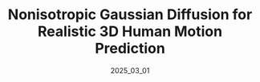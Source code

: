 ---
layout: publications
permalink: /publications/skeletondiffusion/
external_link: https://ceveloper.github.io/publications/skeletondiffusion
date: 2025_03_01 # determines sorting just take the date of the first publication as YYYY_MM_DD
image: /assets/teaser.gif
image_mouseover:  /assets/teaser_image.png
# icon: /assets/favicon.ico

title: "Nonisotropic Gaussian Diffusion for Realistic 3D Human Motion Prediction"
venue: CVPR, 2025
authors:
  - name: ceciliacurreli
    affiliations: "1,2"
  - name: dominikmuhle
    affiliations: "1,2"
  - name: abhisheksaroha
    affiliations: "1,2"
  - name: zhenzhangye
    affiliations: "1"
  - name: riccardomarin
    affiliations: "1,2"
  - name: danielcremers
    affiliations: "1,2"
affiliations:
  - name: tum
    length: long
  - name: mcml
    length: long


description: "SkeletonDiffusion is a novel nonisotropic diffusion approach for 3D Human Motion Prediction, and the first computer vision method to show that nonisotropic diffusion leads to unequivocally better performance without computational drawbacks for a structured task. We generate diverse and realistic motions achieving state-of-the-art performance on the Human3.6M and AMASS datasets."

links:
    - name: Project Page
      link: https://ceveloper.github.io/publications/skeletondiffusion/
    - name: Paper
      link: https://arxiv.org/abs/2501.06035 
      style: "bi bi-file-earmark-richtext"
    - name: Code
      link: https://github.com/Ceveloper/SkeletonDiffusion/tree/main
      style: "bi bi-github"

citation: '@article{curreli2025nonisotropic,
  title={Nonisotropic Gaussian Diffusion for Realistic 3D Human Motion Prediction},
  author={Curreli, Cecilia and Muhle, Dominik and Saroha, Abhishek and Ye, Zhenzhang and Marin, Riccardo and Cremers, Daniel},
  journal={arXiv preprint arXiv:2501.06035},
  year={2025},
  url={https://arxiv.org/abs/2501.06035},
  eprinttype={arXiv},
  eprintclass={cv.CV},
}'
acknowledgements: 'This work was supported by the ERC Advanced Grant SIMULACRON. Thanks to Dr. Almut Sophia Koepke, Yuesong Shen and Shenhan Qian for the proofreading and feedback, Lu Sang for the discussion, Stefania Zunino and the whole CVG team for the support.'
---